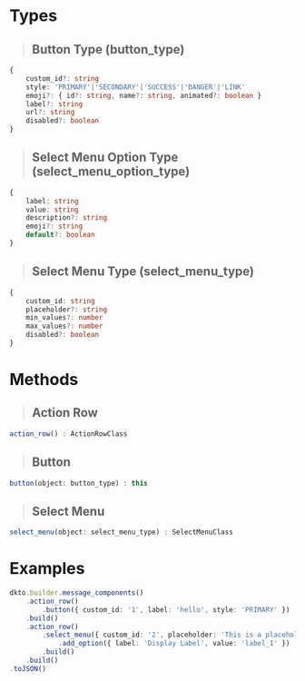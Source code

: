 # Types
> ## Button Type (button_type)
```ts
{
	custom_id?: string
	style: 'PRIMARY'|'SECONDARY'|'SUCCESS'|'DANGER'|'LINK'
	emoji?: { id?: string, name?: string, animated?: boolean }
	label?: string
	url?: string
	disabled?: boolean
}
```

> ## Select Menu Option Type (select_menu_option_type)
```ts
{
	label: string
	value: string
	description?: string
	emoji?: string
	default?: boolean
}
```

> ## Select Menu Type (select_menu_type)
```ts
{
	custom_id: string
	placeholder?: string
	min_values?: number
	max_values?: number
	disabled?: boolean
}
```

# Methods
> ## Action Row
```ts
action_row() : ActionRowClass
```

> ## Button
```ts
button(object: button_type) : this
```

> ## Select Menu
```ts
select_menu(object: select_menu_type) : SelectMenuClass
```

# Examples
```ts
dkto.builder.message_components()
	.action_row()
		.button({ custom_id: '1', label: 'hello', style: 'PRIMARY' })
	.build()
	.action_row()
		.select_menu({ custom_id: '2', placeholder: 'This is a placeholder' })
			.add_option({ label: 'Display Label', value: 'label_1' })
		.build()
	.build()
.toJSON()
```